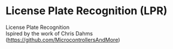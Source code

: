 # License Plate Recognition (LPR)
License Plate Recognition  
Ispired by the work of Chris Dahms (https://github.com/MicrocontrollersAndMore)
